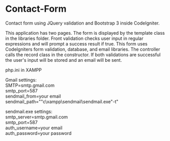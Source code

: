 Contact-Form
============

Contact form using JQuery validation and Bootstrap 3 inside CodeIgniter. 

This application has two pages. The form is displayed by the template class in the libraries folder. Front validation checks user input in regular expressions and will prompt a success result if true. This form uses CodeIgniters form validation, database, and email libraries. The controller calls the record class in the constructor. If both validations are successful the user's input will be stored and an email will be sent.

php.ini in XAMPP

Gmail settings:<br />
SMTP=smtp.gmail.com<br />
smtp_port=587<br />
sendmail_from=your email<br />
sendmail_path="\"c\xampp\sendmail\sendmail.exe\"-t"

sendmail.exe settings:<br />
smtp_server=smtp.gmail.com<br />
smtp_port=587<br />
auth_username=your email<br />
auth_password=your password




